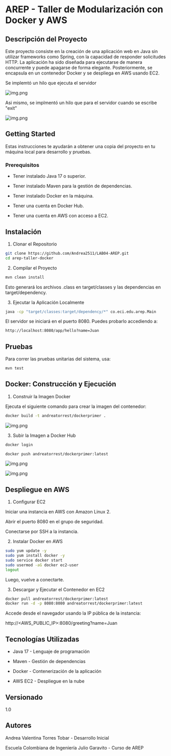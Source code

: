 # AREP - Taller de Modularización con Docker y AWS

## Descripción del Proyecto

Este proyecto consiste en la creación de una aplicación web en Java sin utilizar frameworks como Spring, con la capacidad de responder solicitudes HTTP. La aplicación ha sido diseñada para ejecutarse de manera concurrente y puede apagarse de forma elegante. Posteriormente, se encapsula en un contenedor Docker y se despliega en AWS usando EC2.

Se implemtó un hilo que ejecuta el servidor

![img.png](img/img5.png)

Asi mismo, se implmentó un hilo que para el servidor cuando se escribe "exit"

![img.png](img/img6.png)

## Getting Started

Estas instrucciones te ayudarán a obtener una copia del proyecto en tu máquina local para desarrollo y pruebas.

### Prerequisitos

- Tener instalado Java 17 o superior.

- Tener instalado Maven para la gestión de dependencias.

- Tener instalado Docker en la máquina.

- Tener una cuenta en Docker Hub.

- Tener una cuenta en AWS con acceso a EC2.

## Instalación

1. Clonar el Repositorio

```bash
git clone https://github.com/Andrea2511/LAB04-AREP.git
cd arep-taller-docker
```

2. Compilar el Proyecto

```bash
mvn clean install
```

Esto generará los archivos .class en target/classes y las dependencias en target/dependency.

3. Ejecutar la Aplicación Localmente

```bash
java -cp "target/classes:target/dependency/*" co.eci.edu.arep.Main
```

El servidor se iniciará en el puerto 8080. Puedes probarlo accediendo a:

```bash
http://localhost:8080/app/hello?name=Juan
```

## Pruebas

Para correr las pruebas unitarias del sistema, usa:

```bash
mvn test
```

## Docker: Construcción y Ejecución

1. Construir la Imagen Docker

Ejecuta el siguiente comando para crear la imagen del contenedor:

```bash
docker build -t andreatorrest/dockerprimer .
```

![img.png](img/img.png)


3. Subir la Imagen a Docker Hub

```bash
docker login

docker push andreatorrest/dockerprimer:latest
```
![img.png](img/img2.png)

![img.png](img/img3.png)

## Despliegue en AWS

1. Configurar EC2

Iniciar una instancia en AWS con Amazon Linux 2.

Abrir el puerto 8080 en el grupo de seguridad.

Conectarse por SSH a la instancia.

2. Instalar Docker en AWS

```bash
sudo yum update -y
sudo yum install docker -y
sudo service docker start
sudo usermod -aG docker ec2-user
logout
```

Luego, vuelve a conectarte.

3. Descargar y Ejecutar el Contenedor en EC2

```bash
docker pull andreatorrest/dockerprimer:latest
docker run -d -p 8080:8080 andreatorrest/dockerprimer:latest
```

Accede desde el navegador usando la IP pública de la instancia:

http://<AWS_PUBLIC_IP>:8080/greeting?name=Juan

## Tecnologías Utilizadas

- Java 17 - Lenguaje de programación

- Maven - Gestión de dependencias

- Docker - Contenerización de la aplicación

- AWS EC2 - Despliegue en la nube

## Versionado

1.0

## Autores

Andrea Valentina Torres Tobar - Desarrollo Inicial

Escuela Colombiana de Ingeniería Julio Garavito - Curso de AREP
